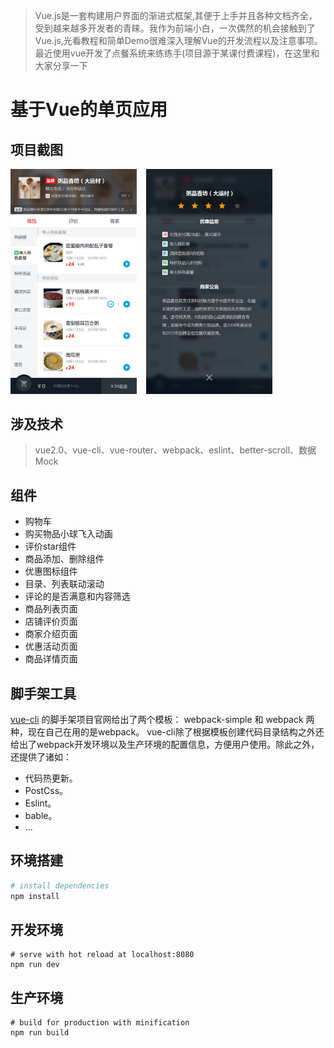 > Vue.js是一套构建用户界面的渐进式框架,其便于上手并且各种文档齐全，受到越来越多开发者的青睐。我作为前端小白，一次偶然的机会接触到了Vue.js,光看教程和简单Demo很难深入理解Vue的开发流程以及注意事项。 最近使用vue开发了点餐系统来练练手(项目源于某课付费课程)，在这里和大家分享一下

# 基于Vue的单页应用
## 项目截图
<img src="src/resource/goods.jpg" width="40%"/>&nbsp;&nbsp;&nbsp;&nbsp;<img src="src/resource/detailInfo.jpg" width="40%"/>

## 涉及技术
> vue2.0、vue-cli、vue-router、webpack、eslint、better-scroll、数据Mock
## 组件

* 购物车
* 购买物品小球飞入动画
* 评价star组件
* 商品添加、删除组件
* 优惠图标组件
* 目录、列表联动滚动
* 评论的是否满意和内容筛选
* 商品列表页面
* 店铺评价页面
* 商家介绍页面
* 优惠活动页面
* 商品详情页面

## 脚手架工具

[vue-cli](https://github.com/vuejs/vue-cli)  的脚手架项目官网给出了两个模板： webpack-simple 和 webpack 两种，现在自己在用的是webpack。
vue-cli除了根据模板创建代码目录结构之外还给出了webpack开发环境以及生产环境的配置信息，方便用户使用。除此之外，还提供了诸如：

- 代码热更新。
- PostCss。
- Eslint。
- bable。
- ...

## 环境搭建

``` bash
# install dependencies
npm install
```
## 开发环境
```
# serve with hot reload at localhost:8080
npm run dev
```

## 生产环境
```
# build for production with minification
npm run build
```


